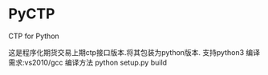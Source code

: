 # PyCTP
CTP for Python

这是程序化期货交易上期ctp接口版本.将其包装为python版本. 支持python3
编译需求:vs2010/gcc
编译方法 python setup.py build
